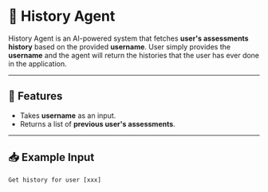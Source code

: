 
# 📜 History Agent

History Agent is an AI-powered system that fetches **user's assessments history** based on the provided **username**.
User simply provides the **username** and the agent will return the histories that the user has ever done in the application.

---

## 🚀 Features
- Takes **username** as an input.
- Returns a list of **previous user's assessments**.

---

## 📥 Example Input
```text
Get history for user [xxx]
```
